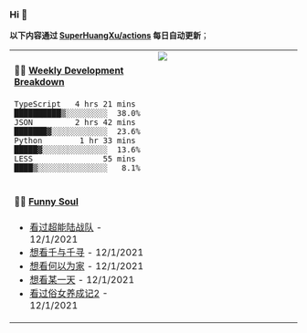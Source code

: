 
### Hi 👋

**以下内容通过 <a href="https://github.com/SuperHuangXu/SuperHuangXu/actions" target="_blank">SuperHuangXu/actions</a> 每日自动更新**；

<table width="800px">
<tr>
<td valign="top" width="50%">

#### 🏊‍♂️ <a href="https://gist.github.com/SuperHuangXu/d3e32e70ad1d22b5a3c5e8fc3c67dcc5" target="_blank">Weekly Development Breakdown</a>

```text
TypeScript   4 hrs 21 mins  ██████████▒░░░░░░░░░  38.0%
JSON         2 hrs 42 mins  ███████▓░░░░░░░░░░░░  23.6%
Python        1 hr 33 mins  █████▓░░░░░░░░░░░░░░  13.6%
LESS               55 mins  ████▒░░░░░░░░░░░░░░░   8.1%
```

</td>
<td valign="top" width="50%">
<a href="https://github.com/SuperHuangXu">
  <img align="center" src="https://github-readme-stats.vercel.app/api/top-langs/?username=SuperHuangXu&layout=compact&theme=radical" />
</a>
</td>
</tr>
<tr>
<td valign="top" width="50%">

#### 🤾‍♂️ <a href="https://www.douban.com/people/135404786/" target="_blank">Funny Soul</a>

* <a href='http://movie.douban.com/subject/11026735/' target='_blank'>看过超能陆战队</a> - 12/1/2021
* <a href='http://movie.douban.com/subject/1291561/' target='_blank'>想看千与千寻</a> - 12/1/2021
* <a href='http://movie.douban.com/subject/30170448/' target='_blank'>想看何以为家</a> - 12/1/2021
* <a href='http://movie.douban.com/subject/35312901/' target='_blank'>想看某一天</a> - 12/1/2021
* <a href='http://movie.douban.com/subject/35215517/' target='_blank'>看过俗女养成记2</a> - 12/1/2021

</td>
</tr>
</table>
